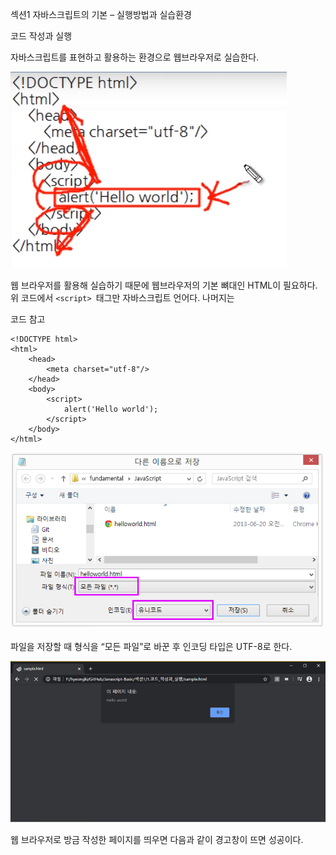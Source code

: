 섹션1 자바스크립트의 기본 – 실행방법과 실습환경

코드 작성과 실행


자바스크립트를 표현하고 활용하는 환경으로 웹브라우저로 실습한다.

![p1](/img/s1_1_1.png)

웹 브라우저를 활용해 실습하기 때문에 웹브라우저의 기본 뼈대인 HTML이 필요하다. 위 코드에서 ```<script> ```태그만 자바스크립트 언어다. 나머지는 

코드 참고
```
<!DOCTYPE html>
<html>
    <head>
        <meta charset="utf-8"/>
    </head>
    <body>
        <script>
            alert('Hello world');
        </script>
    </body>
</html>
```
![p1](/img/s1_1_2.png)

파일을 저장할 때 형식을 “모든 파일”로 바꾼 후 인코딩 타입은 UTF-8로 한다.

![p1](/img/s1_1_3.png)

웹 브라우저로 방금 작성한 페이지를 띄우면 다음과 같이 경고창이 뜨면 성공이다.